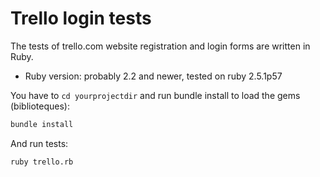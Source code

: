 # Trello login tests

The tests of trello.com website registration and login forms are written in Ruby.

* Ruby version: probably 2.2 and newer, tested on ruby 2.5.1p57

You have to ```cd yourprojectdir``` and run bundle install to load the gems (biblioteques):
```bash
bundle install
```

And run tests:

```bash
ruby trello.rb
```
